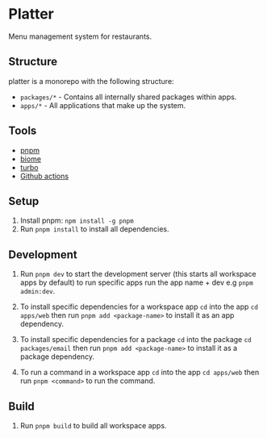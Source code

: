 # Platter

Menu management system for restaurants.

## Structure

platter is a monorepo with the following structure:

- `packages/*` - Contains all internally shared packages within apps.
- `apps/*` - All applications that make up the system.

## Tools

- [pnpm](https://pnpm.io/)
- [biome](https://biomejs.dev/)
- [turbo](https://turbo.build/repo/)
- [Github actions](https://docs.github.com/actions)

## Setup

1. Install pnpm: `npm install -g pnpm`
2. Run `pnpm install` to install all dependencies.

## Development

1. Run `pnpm dev` to start the development server (this starts all workspace apps by default) to run specific apps run the app name + dev e.g `pnpm admin:dev`.

2. To install specific dependencies for a workspace app `cd` into the app `cd apps/web` then run `pnpm add <package-name>` to install it as an app dependency.

3. To install specific dependencies for a package `cd` into the package `cd packages/email` then run `pnpm add <package-name>` to install it as a package dependency.

4. To run a command in a workspace app `cd` into the app `cd apps/web` then run `pnpm <command>` to run the command.

## Build

1. Run `pnpm build` to build all workspace apps.

